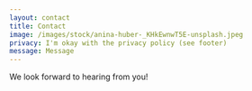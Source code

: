 ```yaml
---
layout: contact
title: Contact
image: /images/stock/anina-huber-_KHkEwnwT5E-unsplash.jpeg
privacy: I'm okay with the privacy policy (see footer)
message: Message
---
```


We look forward to hearing from you!
